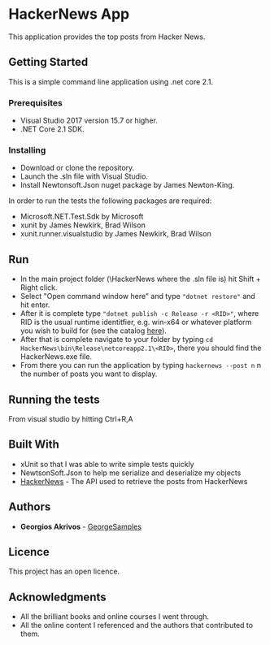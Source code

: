 # HackerNews App

This application provides the top posts from Hacker News.

## Getting Started

This is a simple command line application using .net core 2.1.

### Prerequisites

* Visual Studio 2017 version 15.7 or higher.
* .NET Core 2.1 SDK.

### Installing

* Download or clone the repository.
* Launch the .sln file with Visual Studio.
* Install Newtonsoft.Json nuget package by James Newton-King.

In order to run the tests the following packages are required:
* Microsoft.NET.Test.Sdk by Microsoft
* xunit by James Newkirk, Brad Wilson
* xunit.runner.visualstudio by James Newkirk, Brad Wilson

## Run

* In the main project folder (\HackerNews where the .sln file is) hit Shift + Right click.
* Select "Open command window here" and type ```"dotnet restore"``` and hit enter.
* After it is complete type ```"dotnet publish -c Release -r <RID>"```,
where RID is the usual runtime identitfier, e.g. win-x64 or whatever platform you wish to build for (see the catalog [here](https://docs.microsoft.com/en-us/dotnet/core/rid-catalog)).
* After that is complete navigate to your <RID> folder by typing ```cd HackerNews\bin\Release\netcoreapp2.1\<RID>```, there you should find the HackerNews.exe file.
* From there you can run the application by typing ```hackernews --post n``` n the number of posts you want to display.
 
## Running the tests

From visual studio by hitting Ctrl+R,A

## Built With
* xUnit so that I was able to write simple tests quickly
* NewtsonSoft.Json to help me serialize and deserialize my objects
* [HackerNews](https://github.com/HackerNews/API) - The API used to retrieve the posts from HackerNews

## Authors

* **Georgios Akrivos** - [GeorgeSamples](https://github.com/GeorgeSamples)

## Licence

This project has an open licence.

## Acknowledgments
* All the brilliant books and online courses I went through.
* All the online content I referenced and the authors that contributed to them.
